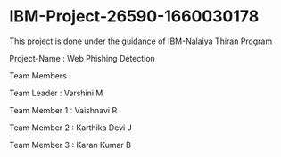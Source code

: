# IBM-Project-26590-1660030178


This project is done under the guidance of IBM-Nalaiya Thiran Program

Project-Name : Web Phishing Detection

Team Members :

Team Leader : Varshini M

Team Member 1 : Vaishnavi R

Team Member 2 : Karthika Devi J

Team Member 3 : Karan Kumar B
